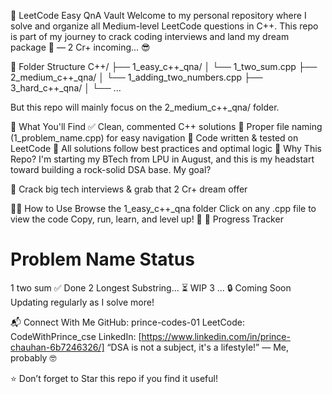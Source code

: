 
🚀 LeetCode Easy QnA Vault
Welcome to my personal repository where I solve and organize all Medium-level LeetCode questions in C++.
This repo is part of my journey to crack coding interviews and land my dream package 💸 — 2 Cr+ incoming... 😎

📂 Folder Structure
C++/ ├── 1_easy_c++_qna/ │ └── 1_two_sum.cpp ├── 2_medium_c++_qna/ │ └── 1_adding_two_numbers.cpp ├── 3_hard_c++_qna/ │ └── ...

But this repo will mainly focus on the 2_medium_c++_qna/ folder.

🧠 What You'll Find
✅ Clean, commented C++ solutions
📌 Proper file naming (1_problem_name.cpp) for easy navigation
🧪 Code written & tested on LeetCode
🧰 All solutions follow best practices and optimal logic
🎯 Why This Repo?
I'm starting my BTech from LPU in August, and this is my headstart toward building a rock-solid DSA base.
My goal?

💼 Crack big tech interviews & grab that 2 Cr+ dream offer

👨‍💻 How to Use
Browse the 1_easy_c++_qna folder
Click on any .cpp file to view the code
Copy, run, learn, and level up! 🚀
📅 Progress Tracker
#	Problem Name	Status
1	two sum	✅ Done
2	Longest Substring...	⏳ WIP
3	...	🔒 Coming Soon
Updating regularly as I solve more!

📬 Connect With Me
GitHub: prince-codes-01
LeetCode: CodeWithPrince_cse
LinkedIn: [https://www.linkedin.com/in/prince-chauhan-6b7246326/]
“DSA is not a subject, it's a lifestyle!” — Me, probably 🤓

⭐ Don’t forget to Star this repo if you find it useful!
